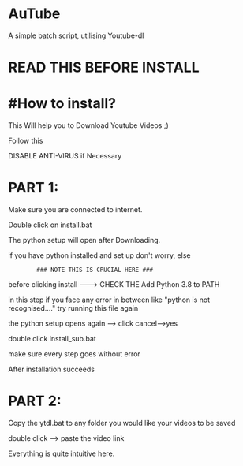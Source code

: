 # AuTube
A simple batch script, utilising Youtube-dl

READ THIS BEFORE INSTALL
========================


#How to install?
================

This Will help you to Download Youtube Videos ;)

  Follow this
  
  DISABLE ANTI-VIRUS if Necessary

  PART 1:
  =======

  Make sure you are connected to internet.

  Double click on install.bat

  The python setup will open after Downloading.

  if you have python installed and set up don't worry, else

            ### NOTE THIS IS CRUCIAL HERE ###

  before clicking install ---> CHECK THE Add Python 3.8 to PATH

  in this step if you face any error in between like "python is not recognised...." try running this file again 	

 the python setup opens again --> click cancel-->yes


  double click install_sub.bat


  make sure every step goes without error 

  After installation succeeds

  PART 2:
  =======

  Copy the ytdl.bat to any folder you would like your videos to be saved

  double click --> paste the video link

  Everything is quite intuitive here.
